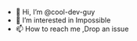 - 👋 Hi, I’m @cool-dev-guy
- 👀 I’m interested in Impossible
- 📫 How to reach me ,Drop an issue

<!---
cool-dev-guy/cool-dev-guy is a ✨ special ✨ repository because its `README.md` (this file) appears on your GitHub profile.
You can click the Preview link to take a look at your changes.
--->

